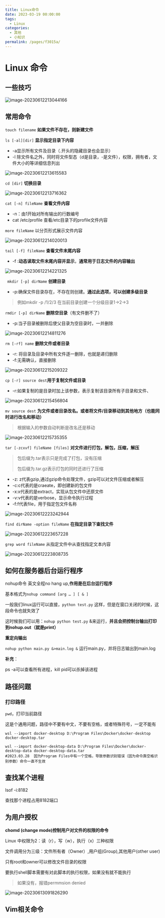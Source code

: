 ```yaml
---
title: Linux命令
date: 2023-03-19 00:00:00
tags: 
  - Linux
categories: 
  - 其他
  - 小知识
permalink: /pages/f3015a/
---
```




# Linux 命令

## 一些技巧

![image-20230612213044166](https://typora-1309665611.cos.ap-nanjing.myqcloud.com/typora/image-20230612213044166.png)



## 常用命令

`touch filename`    **如果文件不存在，则新建文件**

`ls [-al][dir]`  **显示指定目录下内容**

- -a显示所有文件及目录（.开头的隐藏目录也会显示）
- -l 除文件名之外，同时将文件型态（d是目录，-是文件），权限，拥有者，文件大小的等详细信息列出

![image-20230612213615583](https://typora-1309665611.cos.ap-nanjing.myqcloud.com/typora/image-20230612213615583.png)

`cd [dir]`  **切换目录**

![image-20230612213716362](https://typora-1309665611.cos.ap-nanjing.myqcloud.com/typora/image-20230612213716362.png)



`cat [-n] fileName` **查看文件内容**

- -n：由1开始对所有输出的行数编号
- cat /etc/profile 查看/etc目录下的profile文件内容

`more fileName`  以分页形式展示文件内容

![image-20230612214020013](https://typora-1309665611.cos.ap-nanjing.myqcloud.com/typora/image-20230612214020013.png)

`tail [-f] fileName` **查看文件末尾内容**

- -f :**动态读取文件末尾内容并显示**，**通常用于日志文件的内容输出**

![image-20230612214221325](https://typora-1309665611.cos.ap-nanjing.myqcloud.com/typora/image-20230612214221325.png)



` mkdir [-p] dirName` **创建目录**

- -p:确保文件目录存在，不存在则创建。**通过此选项，可以创建多级目录**

> 例如mkdir -p /1/2/3 在当前目录创建一个分级目录1->2->3

`rmdir [-p] dirName` **删除空目录**（有文件删不了）

- -p:当子目录被删除后使父目录为空目录时，一并删除

![image-20230612214811276](https://typora-1309665611.cos.ap-nanjing.myqcloud.com/typora/image-20230612214811276.png)

`rm [-rf] name`  **删除文件或者目录**

- -r: 将目录及目录中所有文件逐一删除，也就是递归删除
- -f:无需确认，直接删除

![image-20230612215209322](https://typora-1309665611.cos.ap-nanjing.myqcloud.com/typora/image-20230612215209322.png)



`cp [-r] source dest`**用于复制文件或目录**

- -r:如果复制的是目录时加上该参数，表示复制该目录所有子目录和文件、

![image-20230612215456804](https://typora-1309665611.cos.ap-nanjing.myqcloud.com/typora/image-20230612215456804.png)

`mv source dest`  **为文件或者目录改名。或者将文件/目录移动到其他地方（也能同时进行改名和移动）**

> 根据输入的参数自动判断是改名还是移动

![image-20230612215735355](https://typora-1309665611.cos.ap-nanjing.myqcloud.com/typora/image-20230612215735355.png)

`tar [-zcxvf] fileName [files]`  **对文件进行打包，解包，压缩，解压**

> 包后缀为.tar表示只是完成了打包，没有压缩
>
> 包后缀为.tar.gz表示打包的同时还进行了压缩

- -z: z代表gzip,通过gzip命令处理文件，gzip可以对文件压缩或者解压
- -c:c代表的是craeate，即创建新的包文件
- -x:x代表的是extract，实现从包文件中还原文件
- -v:v代表的是verbose，显示命令执行过程
- -f:f代表file，用于指定包文件名称

![image-20230612223242944](https://typora-1309665611.cos.ap-nanjing.myqcloud.com/typora/image-20230612223242944.png)



`find dirName -option fileName` **在指定目录下查找文件**

![image-20230612223657228](https://typora-1309665611.cos.ap-nanjing.myqcloud.com/typora/image-20230612223657228.png)

`grep word fileName` 从指定文件中从查找指定文本内容

![image-20230612223808735](https://typora-1309665611.cos.ap-nanjing.myqcloud.com/typora/image-20230612223808735.png)

## **如何在服务器后台运行程序**

nohup命令 英文全程no hang up,**作用是在后台运行程序**

基本格式为`nohup command [arg … ] [ & ]`

一般我们linux运行可以直接，`python test.py` 这样，但是在窗口关闭的时候，这段命令也就失效了

这时候我们可以用：`nohup python test.py` &来运行，**并且会把控制台输出打印到nohup.out（就是print）**

**重定向输出**

`nohup python main.py &>main.log &`  运行main.py，并将日志输出到main.log

**补充**：

ps -a可以查看所有进程，kill pid可以杀掉该进程

## 路径问题

### **打印路径**

`pwd`，打印当前路径

这是个通用问题，路径中不要有中文，不要有空格，或者特殊符号，一定不能有

~~~shell
wsl --import docker-desktop D:\Program Files\Docker\docker-desktop docker-desktop.tar

wsl --import docker-desktop-data D:\Program Files\Docker\docker-desktop-data docker-desktop-data.tar
#2023.03.28  因为Program Files中有一个空格，导致参数识别错误（因为命令靠空格识别参数）命令一直不生效
~~~

## 查找某个进程

lsof -i:8182

查找那个进程占用8182端口

## 为用户授权

**chomd (change mode)控制用户对文件的权限的命令**

Linux 中权限为2：读（r），写（w），执行（x）三种权限

文件调用分为三级：文件所有者（Owner）,用户组(Group),其他用户(other user)

只有root和owner可以修改文件目录的权限

要执行shell脚本需要有对此脚本的执行权限，如果没有就不能执行

> 如果没有，报错permmsion denied

![image-20230613091826290](https://typora-1309665611.cos.ap-nanjing.myqcloud.com/typora/image-20230613091826290.png)



## Vim相关命令

